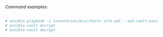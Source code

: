 ###### Command examples:

```bash
# ansible-playbook -i inventories/misc/hosts site.yml --ask-vault-pass --tags "docker"  
# ansible-vault encrypt  
# ansible-vault decrypt
```
